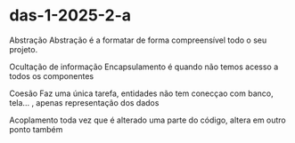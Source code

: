 # das-1-2025-2-a

Abstração
  Abstração é a formatar de forma compreensível todo o seu projeto.

Ocultação de informação
  Encapsulamento é quando não temos acesso a todos os componentes

Coesão
  Faz uma única tarefa, entidades não tem conecçao com banco, tela... , apenas representação dos dados

Acoplamento
  toda vez que é alterado uma parte do código, altera em outro ponto também
